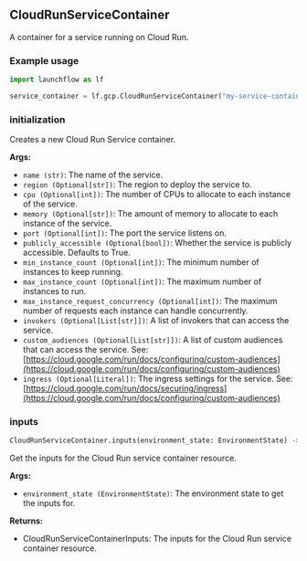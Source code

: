## CloudRunServiceContainer

A container for a service running on Cloud Run.

### Example usage
```python
import launchflow as lf

service_container = lf.gcp.CloudRunServiceContainer("my-service-container", cpu=4)
```

### initialization

Creates a new Cloud Run Service container.

**Args:**
- `name (str)`: The name of the service.
- `region (Optional[str])`: The region to deploy the service to.
- `cpu (Optional[int])`: The number of CPUs to allocate to each instance of the service.
- `memory (Optional[str])`: The amount of memory to allocate to each instance of the service.
- `port (Optional[int])`: The port the service listens on.
- `publicly_accessible (Optional[bool])`: Whether the service is publicly accessible. Defaults to True.
- `min_instance_count (Optional[int])`: The minimum number of instances to keep running.
- `max_instance_count (Optional[int])`: The maximum number of instances to run.
- `max_instance_request_concurrency (Optional[int])`: The maximum number of requests each instance can handle concurrently.
- `invokers (Optional[List[str]])`: A list of invokers that can access the service.
- `custom_audiences (Optional[List[str]])`: A list of custom audiences that can access the service. See: [https://cloud.google.com/run/docs/configuring/custom-audiences](https://cloud.google.com/run/docs/configuring/custom-audiences)
- `ingress (Optional[Literal])`: The ingress settings for the service. See: [https://cloud.google.com/run/docs/securing/ingress](https://cloud.google.com/run/docs/configuring/custom-audiences)

### inputs

```python
CloudRunServiceContainer.inputs(environment_state: EnvironmentState) -> CloudRunServiceContainerInputs
```

Get the inputs for the Cloud Run service container resource.

**Args:**
- `environment_state (EnvironmentState)`: The environment state to get the inputs for.

**Returns:**
- CloudRunServiceContainerInputs: The inputs for the Cloud Run service container resource.
